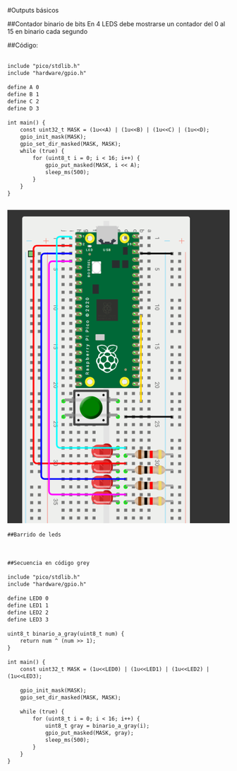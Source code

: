 #Outputs básicos

##Contador binario de bits
En 4 LEDS debe mostrarse un contador del 0 al 15 en binario cada segundo

##Código:
```

include "pico/stdlib.h"
include "hardware/gpio.h"
 
define A 0
define B 1
define C 2
define D 3
 
int main() {
    const uint32_t MASK = (1u<<A) | (1u<<B) | (1u<<C) | (1u<<D);
    gpio_init_mask(MASK);
    gpio_set_dir_masked(MASK, MASK);
    while (true) {
        for (uint8_t i = 0; i < 16; i++) {
            gpio_put_masked(MASK, i << A);
            sleep_ms(500);
        }
    }
}
 
```
![Diagrama del sistema](T2E1.png)

```
##Barrido de leds



##Secuencia en código grey

include "pico/stdlib.h"
include "hardware/gpio.h"
 
define LED0 0
define LED1 1
define LED2 2
define LED3 3
 
uint8_t binario_a_gray(uint8_t num) {
    return num ^ (num >> 1);
}
 
int main() {
    const uint32_t MASK = (1u<<LED0) | (1u<<LED1) | (1u<<LED2) | (1u<<LED3);
 
    gpio_init_mask(MASK);
    gpio_set_dir_masked(MASK, MASK);
 
    while (true) {
        for (uint8_t i = 0; i < 16; i++) {  
            uint8_t gray = binario_a_gray(i);
            gpio_put_masked(MASK, gray);
            sleep_ms(500);
        }
    }
}

```